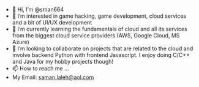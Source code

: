 - 👋 Hi, I’m @sman664
- 👀 I’m interested in game hacking, game development, cloud services and a bit of UI/UX development 
- 🌱 I’m currently learning the fundamentals of cloud and all its services from the biggest cloud service providers (AWS, Google Cloud, MS Azure)
- 💞️ I’m looking to collaborate on projects that are related to the cloud and involve backend Python with frontend Javascript. I enjoy doing C/C++ and Java for my hobby projects though!
- 📫 How to reach me ...
-   My Email:     saman.laleh@aol.com

<!---
sman664/sman664 is a ✨ special ✨ repository because its `README.md` (this file) appears on your GitHub profile.
You can click the Preview link to take a look at your changes.
--->
